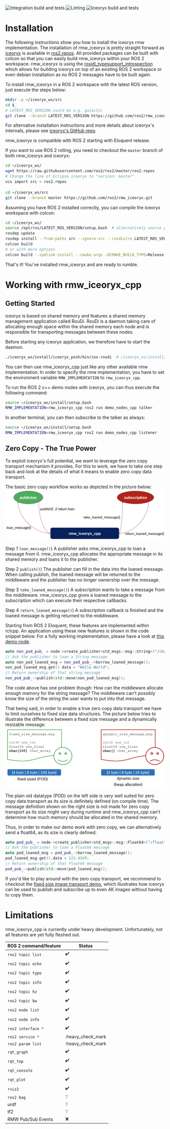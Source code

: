 ![Integration build and tests](https://github.com/ros2/rmw_iceoryx/workflows/Integration%20build%20rmw_iceoryx/badge.svg)
![Linting](https://github.com/ros2/rmw_iceoryx/workflows/Lint%20rmw_iceoryx/badge.svg)
![Iceoryx build and tests](https://github.com/ros2/rmw_iceoryx/workflows/Build%20iceoryx/badge.svg)

Installation
============

The following instructions show you how to install the iceoryx rmw implementation.
The installation of rmw_iceoryx is pretty straight forward as [iceoryx](https://github.com/eclipse/iceoryx) is available in [ros2.repos](https://github.com/ros2/ros2/blob/master/ros2.repos).
All provided packages can be built with colcon so that you can easily build rmw_iceoryx within your ROS 2 workspace.
rmw_iceoryx is using the [rosidl_typesupport_introspection](https://github.com/ros2/rosidl) which allows for building iceoryx on top of an existing ROS 2 workspace or even debian installation as no ROS 2 messages have to be built again.

To install rmw_iceoryx in a ROS 2 workspace with the latest ROS version, just execute the steps below:

```bash
mkdir -p ~/iceoryx_ws/src
cd $_
# LATEST_ROS_VERSION could be e.g. galactic
git clone --branch LATEST_ROS_VERSION https://github.com/ros2/rmw_iceoryx.git
```

For alternative installation instructions and more details about iceoryx's internals, please see [iceoryx's GitHub repo](https://github.com/eclipse/iceoryx).

rmw_iceoryx is compatible with ROS 2 starting with Eloquent release.

If you want to use ROS 2 rolling, you need to checkout the `master` branch of both rmw_iceoryx and iceoryx:

```bash
cd ~/iceoryx_ws/
wget https://raw.githubusercontent.com/ros2/ros2/master/ros2.repos
# Change the line of Eclipse iceoryx to "version: master"
vcs import src < ros2.repos

cd ~/iceoryx_ws/src
git clone --branch master https://github.com/ros2/rmw_iceoryx.git
```

Assuming you have ROS 2 installed correctly, you can compile the iceoryx workspace with colcon:

```bash
cd ~/iceoryx_ws/
source /opt/ros/LATEST_ROS_VERSION/setup.bash  # alternatively source your own ROS 2 workspace
rosdep update
rosdep install --from-paths src --ignore-src --rosdistro LATEST_ROS_VERSION -y
colcon build
# or with more options
colcon build --symlink-install --cmake-args -DCMAKE_BUILD_TYPE=Release -DBUILD_TESTING=OFF
```

That's it! You've installed rmw_iceoryx and are ready to rumble.

Working with rmw_iceoryx_cpp
============================

Getting Started
---------------

iceoryx is based on shared memory and features a shared memory management application called RouDi.
RouDi is a daemon taking care of allocating enough space within the shared memory each node and is responsible for transporting messages between these nodes.

Before starting any iceoryx application, we therefore have to start the daemon.

```bash
./iceoryx_ws/install/iceoryx_posh/bin/iox-roudi  # /iceoryx_ws/install/bin/iox-roudi if you installed with as a merged workspace
```

You can then use rmw_iceoryx_cpp just like any other available rmw implementation.
In order to specify the rmw implementation, you have to set the environment variable `RMW_IMPLEMENTATION` to `rmw_iceoryx_cpp`.

To run the ROS 2 c++ demo nodes with iceoryx, you can thus execute the following command:

```bash
source ~/iceoryx_ws/install/setup.bash
RMW_IMPLEMENTATION=rmw_iceoryx_cpp ros2 run demo_nodes_cpp talker
```

In another terminal, you can then subscribe to the talker as always:

```bash
source ~/iceoryx_ws/install/setup.bash
RMW_IMPLEMENTATION=rmw_iceoryx_cpp ros2 run demo_nodes_cpp listener
```

Zero Copy - The True Power
--------------------------

To exploit iceoryx's full potential, we want to leverage the zero copy transport mechanism it provides.
For this to work, we have to take one step back and look at the details of what it means to enable zero copy data transport.

The basic zero copy workflow works as depicted in the picture below:
![](docs/ros2_loan_messages.png)

Step 1 `loan_message()`) A publisher asks rmw_iceoryx_cpp to loan a message from it.
rmw_iceoryx_cpp allocates the appropriate message in its shared memory and loans it to the publisher.

Step 2 `publish()`) The publisher can fill in the data into the loaned message.
When calling publish, the loaned message will be returned to the middleware and the publisher has no longer ownership over the message.

Step 3 `take_loaned_message()`) A subscription wants to take a message from the middleware.
rmw_iceoryx_cpp gives a loaned message to the subscription which can execute their respective callbacks.

Step 4 `return_loaned_message()`) A subscription callback is finished and the loaned message is getting returned to the middleware.

Starting from ROS 2 Eloquent, these features are implemented within rclcpp.
An application using these new features is shown in the code snippet below.
For a fully working implementation, please have a look at [this demo node](https://github.com/ros2/demos/blob/master/demo_nodes_cpp/src/topics/talker_loaned_message.cpp).

```c++
auto non_pod_pub_ = node->create_publisher<std_msgs::msg::String>("/chatter", 1);
// Ask the publisher to loan a String message
auto non_pod_loaned_msg = non_pod_pub_->borrow_loaned_message();
non_pod_loaned_msg.get().data = "Hello World";
// Return ownership of that string message
non_pod_pub_->publish(std::move(non_pod_loaned_msg));
```

The code above has one problem though: How can the middleware allocate enough memory for the string message?
The middleware can't possibly know the size of the string the user wants to put into that message.

That being said, in order to enable a true zero copy data transport we have to limit ourselves to fixed size data structures.
The picture below tries to illustrate the difference between a fixed size message and a dynamically resizable message.
![](docs/fixed_size_messages.png)

The plain old datatype (POD) on the left side is very well suited for zero copy data transport as its size is definitely defined (on compile time).
The message definition shown on the right size is not made for zero copy transport as its size might vary during runtime and rmw_iceoryx_cpp can't determine how much memory should be allocated in the shared memory.

Thus, in order to make our demo work with zero copy, we can alternatively send a float64, as its size is clearly defined.

```c++
auto pod_pub_ = node->create_publisher<std_msgs::msg::Float64>("/float", 1);
// Ask the publisher to loan a Float64 message
auto pod_loaned_msg = pod_pub_->borrow_loaned_message();
pod_loaned_msg.get().data = 123.456f;
// Return ownership of that Float64 message
pod_pub_->publish(std::move(pod_loaned_msg));
```

If you'd like to play around with the zero copy transport, we recommend to checkout the [fixed size image transport demo](https://github.com/karsten1987/fixed_size_ros2_demo), which illustrates how iceoryx can be used to publish and subscribe up to even 4K images without having to copy them.

Limitations
===========

rmw_iceoryx_cpp is currently under heavy development.
Unfortunately, not all features are yet fully fleshed out.

| ROS 2 command/feature | Status                             |
|-----------------------|------------------------------------|
| `ros2 topic list`     | :heavy_check_mark:                 |
| `ros2 topic echo`     | :heavy_check_mark:                 |
| `ros2 topic type`     | :heavy_check_mark:                 |
| `ros2 topic info`     | :heavy_check_mark:                 |
| `ros2 topic hz`       | :heavy_check_mark:                 |
| `ros2 topic bw`       | :heavy_check_mark:                 |
| `ros2 node list`      | :heavy_check_mark:                 |
| `ros2 node info`      | :heavy_check_mark:                 |
| `ros2 interface *`    | :heavy_check_mark:                 |
| `ros2 service *`      | :heavy_check_mark                  |
| `ros2 param list`     | :heavy_check_mark                  |
| `rqt_graph`           | :heavy_check_mark:                 |
| `rqt_top`             | :heavy_check_mark:                 |
| `rqt_console`         | :heavy_check_mark:                 |
| `rqt_plot`            | :heavy_check_mark:                 |
| `rviz2`               | :heavy_check_mark:                 |
| `ros2 bag`            | :grey_question:                    |
| urdf                  | :grey_question:                    |
| tf2                   | :grey_question:                    |
| RMW Pub/Sub Events    | :x:                                |
